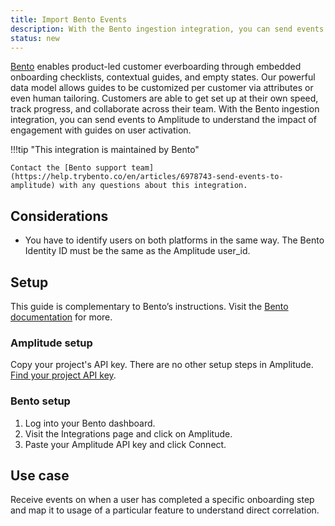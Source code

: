 ```yaml
---
title: Import Bento Events
description: With the Bento ingestion integration, you can send events to Amplitude to understand the impact of engagement with guides on user activation.
status: new
---
```


[Bento](https://www.trybento.co/) enables product-led customer everboarding through embedded onboarding checklists, contextual guides, and empty states. Our powerful data model allows guides to be customized per customer via attributes or even human tailoring. Customers are able to get set up at their own speed, track progress, and collaborate across their team. 
With the Bento ingestion integration, you can send events to Amplitude to understand the impact of engagement with guides on user activation.

!!!tip "This integration is maintained by Bento"

    Contact the [Bento support team](https://help.trybento.co/en/articles/6978743-send-events-to-amplitude) with any questions about this integration.

## Considerations

- You have to identify users on both platforms in the same way. The Bento Identity ID must be the same as the Amplitude user_id.

## Setup

This guide is complementary to Bento’s instructions. Visit the [Bento documentation](https://help.trybento.co/en/articles/6978743-send-events-to-amplitude) for more.

### Amplitude setup

Copy your project's API key. There are no other setup steps in Amplitude. [Find your project API key](../analytics/find-api-credentials).

### Bento setup

1. Log into your Bento dashboard.
2. Visit the Integrations page and click on Amplitude.
3. Paste your Amplitude API key and click Connect.

## Use case

Receive events on when a user has completed a specific onboarding step and map it to usage of a particular feature to understand direct correlation.
